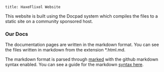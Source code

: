 ```
title: HaxeFlixel Website
```

This website is built using the Docpad system which compiles the files to a static site on a community sponsored host.

### Our Docs

The documentation pages are written in the markdown format. You can see the files written in markdown from the extension *.html.md.

The markdown format is parsed through [marked](https://github.com/docpad/docpad-plugin-marked) with the github markdown syntax enabled.
You can see a guide for the markdown [syntax here](https://help.github.com/articles/github-flavored-markdown).

